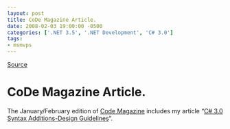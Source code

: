 ```yaml
---
layout: post
title: CoDe Magazine Article.
date: 2008-02-03 19:00:00 -0500
categories: ['.NET 3.5', '.NET Development', 'C# 3.0']
tags:
- msmvps
---
```

[Source](http://blogs.msmvps.com/peterritchie/2008/02/04/code-magazine-article/ "Permalink to CoDe Magazine Article.")

# CoDe Magazine Article.
The January/February edition of [Code Magazine][11] includes my article “[C# 3.0 Syntax Additions-Design Guidelines][12]“.

[11]: http://www.code-magazine.com/Index.aspx
[12]: http://www.code-magazine.com/Article.aspx?quickid=0801061
